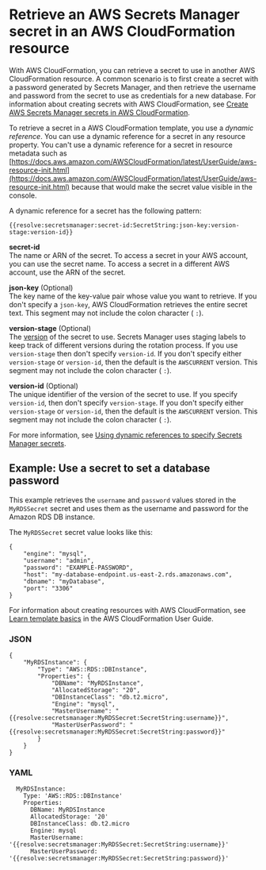 # Retrieve an AWS Secrets Manager secret in an AWS CloudFormation resource<a name="cfn-example_reference-secret"></a>

With AWS CloudFormation, you can retrieve a secret to use in another AWS CloudFormation resource\. A common scenario is to first create a secret with a password generated by Secrets Manager, and then retrieve the username and password from the secret to use as credentials for a new database\. For information about creating secrets with AWS CloudFormation, see [Create AWS Secrets Manager secrets in AWS CloudFormation](cloudformation.md)\.

To retrieve a secret in a AWS CloudFormation template, you use a *dynamic reference*\. You can use a dynamic reference for a secret in any resource property\. You can't use a dynamic reference for a secret in resource metadata such as [https://docs.aws.amazon.com/AWSCloudFormation/latest/UserGuide/aws-resource-init.html](https://docs.aws.amazon.com/AWSCloudFormation/latest/UserGuide/aws-resource-init.html) because that would make the secret value visible in the console\.

A dynamic reference for a secret has the following pattern:

```
{{resolve:secretsmanager:secret-id:SecretString:json-key:version-stage:version-id}}
```

**secret\-id**  
The name or ARN of the secret\. To access a secret in your AWS account, you can use the secret name\. To access a secret in a different AWS account, use the ARN of the secret\.

**json\-key** \(Optional\)  
The key name of the key\-value pair whose value you want to retrieve\. If you don't specify a `json-key`, AWS CloudFormation retrieves the entire secret text\. This segment may not include the colon character \( `:`\)\.

**version\-stage** \(Optional\)  
The [version](getting-started.md#term_version) of the secret to use\. Secrets Manager uses staging labels to keep track of different versions during the rotation process\. If you use `version-stage` then don't specify `version-id`\. If you don't specify either `version-stage` or `version-id`, then the default is the `AWSCURRENT` version\. This segment may not include the colon character \( `:`\)\.

**version\-id** \(Optional\)  
The unique identifier of the version of the secret to use\. If you specify `version-id`, then don't specify `version-stage`\. If you don't specify either `version-stage` or `version-id`, then the default is the `AWSCURRENT` version\. This segment may not include the colon character \( `:`\)\.

For more information, see [Using dynamic references to specify Secrets Manager secrets](https://docs.aws.amazon.com/AWSCloudFormation/latest/UserGuide/dynamic-references.html#dynamic-references-secretsmanager)\.

## Example: Use a secret to set a database password<a name="cfn-example_reference-secret-example"></a>

This example retrieves the `username` and `password` values stored in the `MyRDSSecret` secret and uses them as the username and password for the Amazon RDS DB instance\. 

The `MyRDSSecret` secret value looks like this:

```
{
    "engine": "mysql",
    "username": "admin",
    "password": "EXAMPLE-PASSWORD",
    "host": "my-database-endpoint.us-east-2.rds.amazonaws.com",
    "dbname": "myDatabase",
    "port": "3306"
}
```

For information about creating resources with AWS CloudFormation, see [Learn template basics](https://docs.aws.amazon.com/AWSCloudFormation/latest/UserGuide/gettingstarted.templatebasics.html) in the AWS CloudFormation User Guide\.

### JSON<a name="cfn-example_reference-secret.json"></a>

```
{
    "MyRDSInstance": {
        "Type": "AWS::RDS::DBInstance",
        "Properties": {
            "DBName": "MyRDSInstance",
            "AllocatedStorage": "20",
            "DBInstanceClass": "db.t2.micro",
            "Engine": "mysql",
            "MasterUsername": "{{resolve:secretsmanager:MyRDSSecret:SecretString:username}}",
            "MasterUserPassword": "{{resolve:secretsmanager:MyRDSSecret:SecretString:password}}"
        }
    }
}
```

### YAML<a name="cfn-example_reference-secret.yaml"></a>

```
  MyRDSInstance:
    Type: 'AWS::RDS::DBInstance'
    Properties:
      DBName: MyRDSInstance
      AllocatedStorage: '20'
      DBInstanceClass: db.t2.micro
      Engine: mysql
      MasterUsername: '{{resolve:secretsmanager:MyRDSSecret:SecretString:username}}'
      MasterUserPassword: '{{resolve:secretsmanager:MyRDSSecret:SecretString:password}}'
```